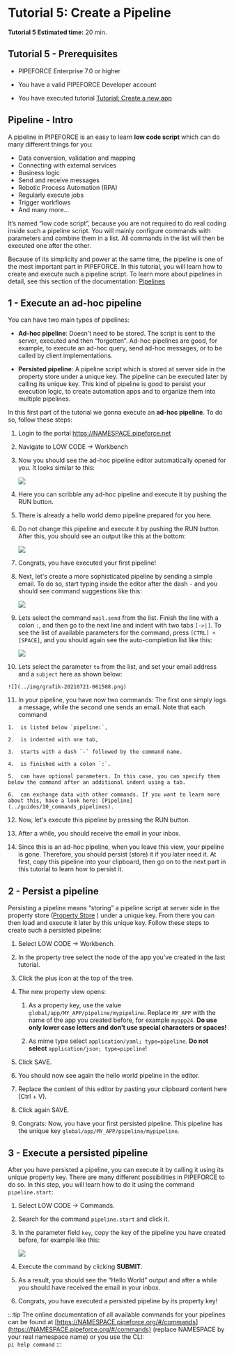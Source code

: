 # Tutorial 5: Create a Pipeline

**Tutorial 5 Estimated time:** 20 min.

## Tutorial 5 - Prerequisites

*   PIPEFORCE Enterprise 7.0 or higher
    
*   You have a valid PIPEFORCE Developer account
    
*   You have executed tutorial [Tutorial: Create a new app](../tutorials/create-app)
    

## Pipeline - Intro

A pipeline in PIPEFORCE is an easy to learn **low code script** which can do many different things for you:

*   Data conversion, validation and mapping
*   Connecting with external services
*   Business logic
*   Send and receive messages
*   Robotic Process Automation (RPA)
*   Regularly execute jobs
*   Trigger workflows
*   And many more…
    

It’s named “low code script”, because you are not required to do real coding inside such a pipeline script. You will mainly configure commands with parameters and combine them in a list. All commands in the list will then be executed one after the other.

Because of its simplicity and power at the same time, the pipeline is one of the most important part in PIPEFORCE. In this tutorial, you will learn how to create and execute such a pipeline script. To learn more about pipelines in detail, see this section of the documentation: [Pipelines](../guides/10_commands_pipelines)

## 1 - Execute an ad-hoc pipeline

You can have two main types of pipelines:

*   **Ad-hoc pipeline**: Doesn't need to be stored. The script is sent to the server, executed and then “forgotten”. Ad-hoc pipelines are good, for example, to execute an ad-hoc query, send ad-hoc messages, or to be called by client implementations.
    
*   **Persisted pipeline**: A pipeline script which is stored at server side in the property store under a unique key. The pipeline can be executed later by calling its unique key. This kind of pipeline is good to persist your execution logic, to create automation apps and to organize them into multiple pipelines.
    

In this first part of the tutorial we gonna execute an **ad-hoc pipeline**. To do so, follow these steps:

1.  Login to the portal https://NAMESPACE.pipeforce.net

2.  Navigate to LOW CODE → Workbench
    
3.  Now you should see the ad-hoc pipeline editor automatically opened for you. It looks similar to this:  
    
    ![](../img/grafik-20210721-060243.png)
4.  Here you can scribble any ad-hoc pipeline and execute it by pushing the RUN button.
    
5.  There is already a hello world demo pipeline prepared for you here.
    
6.  Do not change this pipeline and execute it by pushing the RUN button. After this, you should see an output like this at the bottom:  
    
    ![](../img/grafik-20210721-060457.png)
7.  Congrats, you have executed your first pipeline!
    
8.  Next, let's create a more sophisticated pipeline by sending a simple email. To do so, start typing inside the editor after the dash `-` and you should see command suggestions like this:  
    
    ![](../img/grafik-20210721-060810.png)
9.  Lets select the command `mail.send` from the list. Finish the line with a colon `:`, and then go to the next line and indent with two tabs `[->|]`. To see the list of available parameters for the command, press `[CTRL] + [SPACE]`, and you should again see the auto-completion list like this:
    
    ![](../img/grafik-20210721-061124.png)
10.  Lets select the parameter `to` from the list, and set your email address and a `subject` here as shown below:
    
    ![](../img/grafik-20210721-061508.png)
11.  In your pipeline, you have now two commands: The first one simply logs a message, while the second one sends an email. Note that each command
    
    1.  is listed below `pipeline:`,
        
    2.  is indented with one tab,
        
    3.  starts with a dash `-` followed by the command name.
        
    4.  is finished with a colon `:`.
        
    5.  can have optional parameters. In this case, you can specify them below the command after an additional indent using a tab.
        
    6.  can exchange data with other commands. If you want to learn more about this, have a look here: [Pipeline](../guides/10_commands_pipelines).
        
12.  Now, let's execute this pipeline by pressing the RUN button.
    
13.  After a while, you should receive the email in your inbox.
    
14.  Since this is an ad-hoc pipeline, when you leave this view, your pipeline is gone. Therefore, you should persist (store) it if you later need it. At first, copy this pipeline into your clipboard, then go on to the next part in this tutorial to learn how to persist it.
    

## 2 - Persist a pipeline

Persisting a pipeline means “storing” a pipeline script at server side in the property store ([Property Store](../propertystore) ) under a unique key. From there you can then load and execute it later by this unique key. Follow these steps to create such a persisted pipeline:

1.  Select LOW CODE → Workbench.
    
2.  In the property tree select the node of the app you’ve created in the last tutorial.
    
3.  Click the plus icon at the top of the tree.
    
4.  The new property view opens:
    
    1.  As a property key, use the value `global/app/MY_APP/pipeline/mypipeline`. Replace `MY_APP` with the name of the app you created before, for example `myapp24`. **Do use only lower case letters and don’t use special characters or spaces!**
        
    2.  As mime type select `application/yaml; type=pipeline`. **Do not select** `application/json; type=pipeline`!
        
5.  Click SAVE.
    
6.  You should now see again the hello world pipeline in the editor.
    
7.  Replace the content of this editor by pasting your clipboard content here (Ctrl + V).
    
8.  Click again SAVE.
    
9.  Congrats: Now, you have your first persisted pipeline. This pipeline has the unique key `global/app/MY_APP/pipeline/mypipeline`.
    

## 3 - Execute a persisted pipeline

After you have persisted a pipeline, you can execute it by calling it using its unique property key. There are many different possibilities in PIPEFORCE to do so. In this step, you will learn how to do it using the command `pipeline.start`:

1.  Select LOW CODE → Commands.
    
2.  Search for the command `pipeline.start` and click it.
    
3.  In the parameter field `key`, copy the key of the pipeline you have created before, for example like this:  
    
    ![](../img/grafik-20210721-070826.png)
    
4.  Execute the command by clicking **SUBMIT**.
    
5.  As a result, you should see the “Hello World” output and after a while you should have received the email in your inbox.
    
6.  Congrats, you have executed a persisted pipeline by its property key!
    

:::tip
The online documentation of all available commands for your pipelines can be found at [https://NAMESPACE.pipeforce.org/#/commands](https://NAMESPACE.pipeforce.org/#/commands) (replace NAMESPACE by your real namespace name) or you use the CLI:  
`pi help command`
:::
